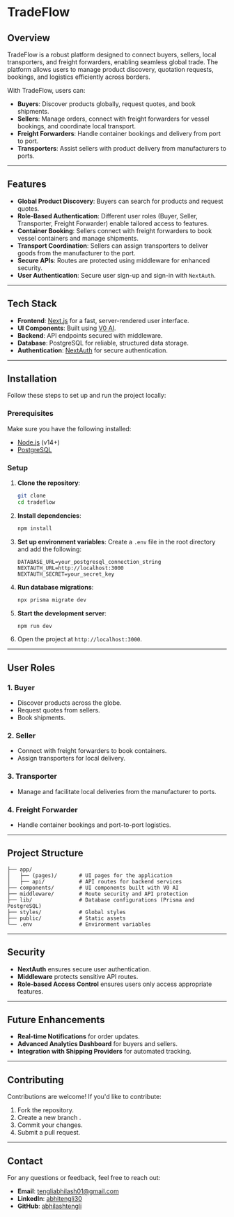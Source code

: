 # TradeFlow

## Overview
TradeFlow is a robust platform designed to connect buyers, sellers, local transporters, and freight forwarders, enabling seamless global trade. The platform allows users to manage product discovery, quotation requests, bookings, and logistics efficiently across borders. 

With TradeFlow, users can:

- **Buyers**: Discover products globally, request quotes, and book shipments.
- **Sellers**: Manage orders, connect with freight forwarders for vessel bookings, and coordinate local transport.
- **Freight Forwarders**: Handle container bookings and delivery from port to port.
- **Transporters**: Assist sellers with product delivery from manufacturers to ports.

---

## Features

- **Global Product Discovery**: Buyers can search for products and request quotes.
- **Role-Based Authentication**: Different user roles (Buyer, Seller, Transporter, Freight Forwarder) enable tailored access to features.
- **Container Booking**: Sellers connect with freight forwarders to book vessel containers and manage shipments.
- **Transport Coordination**: Sellers can assign transporters to deliver goods from the manufacturer to the port.
- **Secure APIs**: Routes are protected using middleware for enhanced security.
- **User Authentication**: Secure user sign-up and sign-in with `NextAuth`.

---

## Tech Stack

- **Frontend**: [Next.js](https://nextjs.org/) for a fast, server-rendered user interface.
- **UI Components**: Built using [V0 AI](https://v0.dev/).
- **Backend**: API endpoints secured with middleware.
- **Database**: PostgreSQL for reliable, structured data storage.
- **Authentication**: [NextAuth](https://next-auth.js.org/) for secure authentication.

---

## Installation

Follow these steps to set up and run the project locally:

### Prerequisites
Make sure you have the following installed:
- [Node.js](https://nodejs.org/) (v14+)
- [PostgreSQL](https://www.postgresql.org/)

### Setup
1. **Clone the repository**:
   ```bash
   git clone 
   cd tradeflow
   ```

2. **Install dependencies**:
   ```bash
   npm install
   ```

3. **Set up environment variables**:
   Create a `.env` file in the root directory and add the following:
   ```env
   DATABASE_URL=your_postgresql_connection_string
   NEXTAUTH_URL=http://localhost:3000
   NEXTAUTH_SECRET=your_secret_key
   ```

4. **Run database migrations**:
   ```bash
   npx prisma migrate dev
   ```

5. **Start the development server**:
   ```bash
   npm run dev
   ```

6. Open the project at `http://localhost:3000`.

---

## User Roles

### 1. **Buyer**
- Discover products across the globe.
- Request quotes from sellers.
- Book shipments.

### 2. **Seller**
- Connect with freight forwarders to book containers.
- Assign transporters for local delivery.

### 3. **Transporter**
- Manage and facilitate local deliveries from the manufacturer to ports.

### 4. **Freight Forwarder**
- Handle container bookings and port-to-port logistics.

---

## Project Structure
```
├── app/
│   ├── (pages)/       # UI pages for the application
│   ├── api/           # API routes for backend services
├── components/        # UI components built with V0 AI
├── middleware/        # Route security and API protection
├── lib/               # Database configurations (Prisma and PostgreSQL)
├── styles/            # Global styles
├── public/            # Static assets
└── .env               # Environment variables
```

---

## Security
- **NextAuth** ensures secure user authentication.
- **Middleware** protects sensitive API routes.
- **Role-based Access Control** ensures users only access appropriate features.

---

## Future Enhancements
- **Real-time Notifications** for order updates.
- **Advanced Analytics Dashboard** for buyers and sellers.
- **Integration with Shipping Providers** for automated tracking.

---

## Contributing
Contributions are welcome! If you'd like to contribute:
1. Fork the repository.
2. Create a new branch .
3. Commit your changes.
4. Submit a pull request.



---

## Contact
For any questions or feedback, feel free to reach out:
- **Email**: tengliabhilash01@gmail.com
- **LinkedIn**: [abhitengli30](https://www.linkedin.com/in/abhitengli30/)
- **GitHub**: [abhilashtengli](https://github.com/abhilashtengli)
